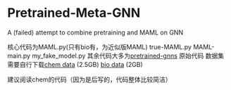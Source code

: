 # Pretrained-Meta-GNN
A (failed) attempt to combine pretraining and MAML on GNN

核心代码为MAML.py(只有bio有，为近似版MAML) true-MAML.py MAML-main.py my_fake_model.py
其余代码大多为[pretrained-gnns](https://github.com/snap-stanford/pretrain-gnns) 原始代码
数据集需要自行下载[chem data](http://snap.stanford.edu/gnn-pretrain/data/chem_dataset.zip) (2.5GB) [bio data](http://snap.stanford.edu/gnn-pretrain/data/bio_dataset.zip) (2GB)

建议阅读chem的代码（因为是后写的，代码整体比较简洁）

